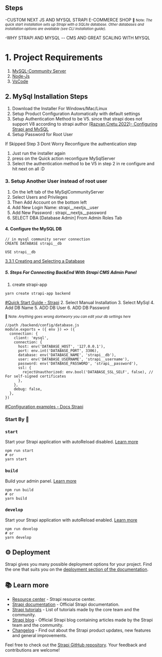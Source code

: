 ## Steps 
-CUSTOM NEXT JS AND MYSQL STRAPI E-COMMERCE SHOP
<small>
📝 Note:
<em>
The quick start installation sets up Strapi with a SQLite database. Other databases and installation options are available (see CLI installation guide).
</em>
</small>

-WHY STRAPI AND MYSQL -- CMS AND GREAT SCALING WITH MYSQL 

# 1. Project Requirements
1. [MySQL-Community Server](https://dev.mysql.com/downloads/mysql/)
2. [Node-Js](https://nodejs.org/en/)
3. [VsCode](https://code.visualstudio.com/)


## 2. MySql Installation Steps
1. Download the Installer For Windows/Mac/Linux
2. Setup Product Configuration Automatically with default settings
3. Setup Authentication Method to be V5. since that strapi does not support V8 according to strapi author
[(Razvan,Cretu,2022)- Configuring Strapi and MySQL ](https://strapi.io/blog/configuring-strapi-mysql-database)
4. Setup Password for Root User

If Skipped Step 3 Dont Worry Reconfigure the authentication step 
1. Just run the installer again 
2. press on the Quick action reconfigure MySqlServer
3. Select the authentication method to be V5 in step 2 in re configure and hit next on all :D


### 3. Setup Another User instead of root user
1. On the left tab of the MySqlCommunityServer
2. Select Users and Privileges
3. Then Add Account on the bottom left
4. Add New Login Name: strapi__nextjs__user
5. Add New Password : strapi__nextjs__password
6. SELECT DBA [Database Admin] From Admin Roles Tab


#### 4. Configure the MySQL DB 

```
// in mysql community server connection 
CREATE DATABASE strapi__db
```

```
USE strapi__db 
```

[3.3.1 Creating and Selecting a Database](https://dev.mysql.com/doc/refman/8.0/en/creating-database.html)



##### 5. Steps For Connecting BackEnd With Strapi CMS Admin Panel 
1. create strapi-app
```
yarn create strapi-app backend
```
[#Quick Start Guide - Strapi](https://docs.strapi.io/developer-docs/latest/getting-started/quick-start.html#_1-install-strapi-and-create-a-new-project)
2. Select Manual Installation
3. Select MySql 
4. Add DB Name 
5. ADD DB User 
6. ADD DB Password


<small>
📝 Note:
<em>
Anything goes wrong dontworry you can edit your db settings here
</em>
</small>

```
//path /backend/config/database.js
module.exports = ({ env }) => ({
  connection: {
    client: 'mysql',
    connection: {
      host: env('DATABASE_HOST', '127.0.0.1'),
      port: env.int('DATABASE_PORT', 3306),
      database: env('DATABASE_NAME', 'strapi__db'),
      user: env('DATABASE_USERNAME', 'strapi__username'),
      password: env('DATABASE_PASSWORD', 'strapi__password'),
      ssl: {
        rejectUnauthorized: env.bool('DATABASE_SSL_SELF', false), // For self-signed certificates
      },
    },
    debug: false,
  },
})
```
[#Configuration examples - Docs Strapi](https://docs.strapi.io/developer-docs/latest/setup-deployment-guides/configurations/required/databases.html#configuration-structure)










### Start By 🚀 

### `start`

Start your Strapi application with autoReload disabled. [Learn more](https://docs.strapi.io/developer-docs/latest/developer-resources/cli/CLI.html#strapi-start)

```
npm run start
# or
yarn start
```

### `build`

Build your admin panel. [Learn more](https://docs.strapi.io/developer-docs/latest/developer-resources/cli/CLI.html#strapi-build)

```
npm run build
# or
yarn build
```

### `develop`

Start your Strapi application with autoReload enabled. [Learn more](https://docs.strapi.io/developer-docs/latest/developer-resources/cli/CLI.html#strapi-develop)

```
npm run develop
# or
yarn develop
```

## ⚙️ Deployment

Strapi gives you many possible deployment options for your project. Find the one that suits you on the [deployment section of the documentation](https://docs.strapi.io/developer-docs/latest/setup-deployment-guides/deployment.html).







## 📚 Learn more

- [Resource center](https://strapi.io/resource-center) - Strapi resource center.
- [Strapi documentation](https://docs.strapi.io) - Official Strapi documentation.
- [Strapi tutorials](https://strapi.io/tutorials) - List of tutorials made by the core team and the community.
- [Strapi blog](https://docs.strapi.io) - Official Strapi blog containing articles made by the Strapi team and the community.
- [Changelog](https://strapi.io/changelog) - Find out about the Strapi product updates, new features and general improvements.

Feel free to check out the [Strapi GitHub repository](https://github.com/strapi/strapi). Your feedback and contributions are welcome!


